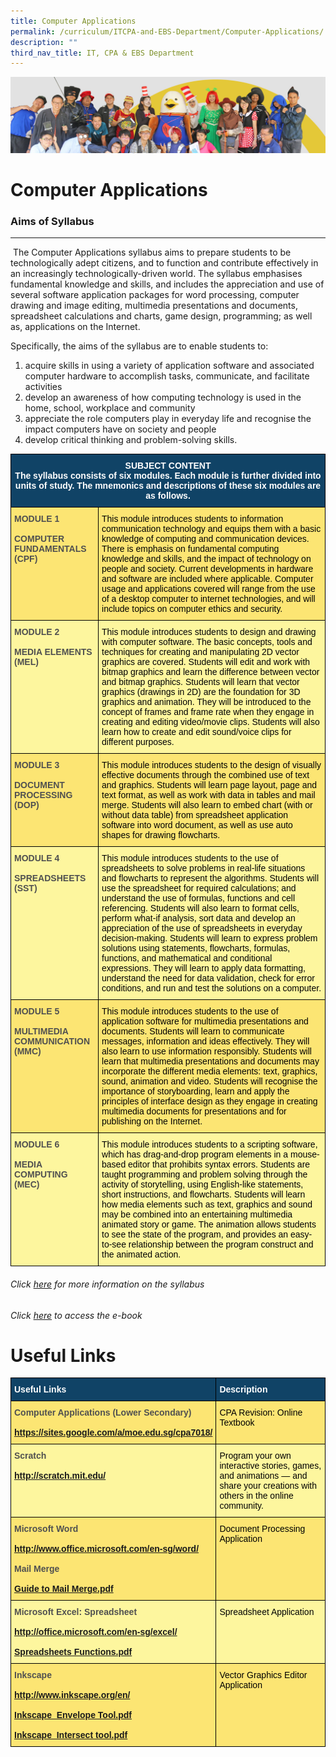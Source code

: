 ```yaml
---
title: Computer Applications
permalink: /curriculum/ITCPA-and-EBS-Department/Computer-Applications/
description: ""
third_nav_title: IT, CPA & EBS Department
---
```


![](/images/curriculum.jpg)

Computer Applications
=====================

### Aims of Syllabus
----------------

 The Computer Applications syllabus aims to prepare students to be technologically adept citizens, and to function and contribute effectively in an increasingly technologically-driven world. The syllabus emphasises fundamental knowledge and skills, and includes the appreciation and use of several software application packages for word processing, computer drawing and image editing, multimedia presentations and documents, spreadsheet calculations and charts, game design, programming; as well as, applications on the Internet.

Specifically, the aims of the syllabus are to enable students to:

1.  acquire skills in using a variety of application software and associated computer hardware to accomplish tasks, communicate, and facilitate activities
2.  develop an awareness of how computing technology is used in the home, school, workplace and community
3.  appreciate the role computers play in everyday life and recognise the impact computers have on society and people
4.  develop critical thinking and problem-solving skills.

  
<style type="text/css">
.tg  {border-collapse:collapse;border-spacing:0;}
.tg td{border-color:black;border-style:solid;border-width:1px;font-family:Arial, sans-serif;font-size:14px;
  overflow:hidden;padding:10px 5px;word-break:normal;}
.tg th{border-color:black;border-style:solid;border-width:1px;font-family:Arial, sans-serif;font-size:14px;
  font-weight:normal;overflow:hidden;padding:10px 5px;word-break:normal;}
.tg .tg-auud{background-color:#FDF69E;color:#505050;text-align:left;vertical-align:top}
.tg .tg-py7v{background-color:#104366;color:#FFF;font-weight:bold;text-align:center;vertical-align:top}
.tg .tg-1z39{background-color:#FCE573;color:#505050;font-weight:bold;text-align:left;vertical-align:top}
.tg .tg-hoi2{background-color:#FCE573;color:#505050;text-align:left;vertical-align:top}
.tg .tg-9jjg{background-color:#FDF69E;color:#505050;font-weight:bold;text-align:left;vertical-align:top}
</style>
<table class="tg">
<thead>
  <tr>
    <th class="tg-py7v" colspan="2">SUBJECT CONTENT<br><span style="color:#FFF">The syllabus consists of six modules. Each module is further divided into units of study. The mnemonics and descriptions of these six modules are as follows.</span></th>
  </tr>
</thead>
<tbody>
  <tr>
    <td class="tg-1z39">MODULE 1<br> <br>COMPUTER FUNDAMENTALS (CPF)</td>
    <td class="tg-hoi2"><span style="color:#000">This module introduces students to information communication technology and equips them with a basic knowledge of computing and communication devices. There is emphasis on fundamental computing knowledge and skills, and the impact of technology on people and society. Current developments in hardware and software are included where applicable. Computer usage and applications covered will range from the use of a desktop computer to internet technologies, and will include topics on computer ethics and security.</span></td>
  </tr>
  <tr>
    <td class="tg-9jjg">MODULE 2<br> <br>MEDIA ELEMENTS (MEL)</td>
    <td class="tg-auud"><span style="color:#000">This module introduces students to design and drawing with computer software. The basic concepts, tools and techniques for creating and manipulating 2D vector graphics are covered. Students will edit and work with bitmap graphics and learn the difference between vector and bitmap graphics. Students will learn that vector graphics (drawings in 2D) are the foundation for 3D graphics and animation. They will be introduced to the concept of frames and frame rate when they engage in creating and editing video/movie clips. Students will also learn how to create and edit sound/voice clips for different purposes.</span></td>
  </tr>
  <tr>
    <td class="tg-1z39">MODULE 3<br> <br>DOCUMENT PROCESSING (DOP)</td>
    <td class="tg-hoi2"><span style="color:#000">This module introduces students to the design of visually effective documents through the combined use of text and graphics. Students will learn page layout, page and text format, as well as work with data in tables and mail merge. Students will also learn to embed chart (with or without data table) from spreadsheet application software into word document, as well as use auto shapes for drawing flowcharts.</span></td>
  </tr>
  <tr>
    <td class="tg-9jjg">MODULE 4<br> <br>SPREADSHEETS (SST)</td>
    <td class="tg-auud"><span style="color:#000">This module introduces students to the use of spreadsheets to solve problems in real-life situations and flowcharts to represent the algorithms. Students will use the spreadsheet for required calculations; and understand the use of formulas, functions and cell referencing. Students will also learn to format cells, perform what-if analysis, sort data and develop an appreciation of the use of spreadsheets in everyday decision-making. Students will learn to express problem solutions using statements, flowcharts, formulas, functions, and mathematical and conditional expressions. They will learn to apply data formatting, understand the need for data validation, check for error conditions, and run and test the solutions on a computer.</span></td>
  </tr>
  <tr>
    <td class="tg-1z39">MODULE 5<br> <br>MULTIMEDIA COMMUNICATION (MMC)</td>
    <td class="tg-hoi2"><span style="color:#000">This module introduces students to the use of application software for multimedia presentations and documents. Students will learn to communicate messages, information and ideas effectively. They will also learn to use information responsibly. Students will learn that multimedia presentations and documents may incorporate the different media elements: text, graphics, sound, animation and video. Students will recognise the importance of storyboarding, learn and apply the principles of interface design as they engage in creating multimedia documents for presentations and for publishing on the Internet.</span></td>
  </tr>
  <tr>
    <td class="tg-9jjg">MODULE 6<br> <br>MEDIA COMPUTING (MEC)</td>
    <td class="tg-auud"><span style="color:#000">This module introduces students to a scripting software, which has drag-and-drop program elements in a mouse-based editor that prohibits syntax errors. Students are taught programming and problem solving through the activity of storytelling, using English-like statements, short instructions, and flowcharts. Students will learn how media elements such as text, graphics and sound may be combined into an entertaining multimedia animated story or game. The animation allows students to see the state of the program, and provides an easy-to-see relationship between the program construct and the animated action.   </span></td>
  </tr>
</tbody>
</table>

###### Click [here](/files/computerapplications.pdf) for more information on the syllabus
###### Click [here](https://sites.google.com/a/moe.edu.sg/cpa7018/home) to access the e-book

Useful Links
============
<style type="text/css">
.tg  {border-collapse:collapse;border-spacing:0;}
.tg td{border-color:black;border-style:solid;border-width:1px;font-family:Arial, sans-serif;font-size:14px;
  overflow:hidden;padding:10px 5px;word-break:normal;}
.tg th{border-color:black;border-style:solid;border-width:1px;font-family:Arial, sans-serif;font-size:14px;
  font-weight:normal;overflow:hidden;padding:10px 5px;word-break:normal;}
.tg .tg-auud{background-color:#FDF69E;color:#505050;text-align:left;vertical-align:top}
.tg .tg-1z39{background-color:#FCE573;color:#505050;font-weight:bold;text-align:left;vertical-align:top}
.tg .tg-un07{background-color:#104366;color:#FFF;font-weight:bold;text-align:left;vertical-align:top}
.tg .tg-hoi2{background-color:#FCE573;color:#505050;text-align:left;vertical-align:top}
.tg .tg-9jjg{background-color:#FDF69E;color:#505050;font-weight:bold;text-align:left;vertical-align:top}
</style>
<table class="tg">
<thead>
  <tr>
    <th class="tg-un07"><span style="color:#FFF">Useful Links</span></th>
    <th class="tg-un07"><span style="color:#FFF">Description</span></th>
  </tr>
</thead>
<tbody>
  <tr>
    <td class="tg-1z39">Computer Applications (Lower Secondary)<br><br><a href="https://sites.google.com/a/moe.edu.sg/cpa7018/" target="_blank" rel="noopener noreferrer">https://sites.google.com/a/moe.edu.sg/cpa7018/</a></td>
    <td class="tg-hoi2"><span style="color:#000">CPA Revision: Online Textbook</span></td>
  </tr>
  <tr>
    <td class="tg-9jjg">Scratch<br><br><a href="https://scratch.mit.edu/" target="_blank" rel="noopener noreferrer">http://scratch.mit.edu/</a></td>
    <td class="tg-auud"><span style="color:#000">Program your own interactive stories, games, and animations — and share your creations with others in the online community.</span></td>
  </tr>
  <tr>
    <td class="tg-1z39">Microsoft Word<br><br><a href="https://www.microsoft.com/en-sg/microsoft-365/word?legRedir=true&CorrelationId=1953ddf8-245f-49b8-a608-3d7d7c9ad57c" target="_blank" rel="noopener noreferrer">http://www.office.microsoft.com/en-sg/word/</a><br><br>Mail Merge<br><br><a href="https://northbrookssec-moe-edu-sg-admin.cwp.sg/qql/slot/u162/Departments/IT-CPA%20n%20EBS/Computer%20Applications/Useful%20Links/Guide%20to%20Mail%20Merge.pdf" target="_blank" rel="noopener noreferrer">Guide to Mail Merge.pdf</a><br></td>
    <td class="tg-hoi2"><span style="color:#000">Document Processing Application</span></td>
  </tr>
  <tr>
    <td class="tg-9jjg">Microsoft Excel: Spreadsheet<br><br><a href="https://www.microsoft.com/en-sg/microsoft-365/excel?legRedir=true&CorrelationId=66cc3192-c078-4584-9cdc-faf6a3a6f1ae" target="_blank" rel="noopener noreferrer">http://office.microsoft.com/en-sg/excel/</a><br><br><a href="https://northbrookssec-moe-edu-sg-admin.cwp.sg/qql/slot/u162/Departments/IT-CPA%20n%20EBS/Computer%20Applications/Useful%20Links/Spreadsheet%20Functions.pdf" target="_blank" rel="noopener noreferrer">Spreadsheets Functions.pdf</a><br></td>
    <td class="tg-auud"><span style="color:#000">Spreadsheet Application</span></td>
  </tr>
  <tr>
    <td class="tg-1z39">Inkscape<br><br><a href="https://inkscape.org/" target="_blank" rel="noopener noreferrer">http://www.inkscape.org/en/</a><br><br><a href="https://northbrookssec-moe-edu-sg-admin.cwp.sg/qql/slot/u162/Departments/IT-CPA%20n%20EBS/Computer%20Applications/Useful%20Links/Inkscape_Envelope%20Tool.pdf" target="_blank" rel="noopener noreferrer">Inkscape_Envelope Tool.pdf</a><br><br><a href="https://northbrookssec-moe-edu-sg-admin.cwp.sg/qql/slot/u162/Departments/IT-CPA%20n%20EBS/Computer%20Applications/Useful%20Links/Inkscape_Intersect%20tool.pdf" target="_blank" rel="noopener noreferrer">Inkscape_Intersect tool.pdf</a><br></td>
    <td class="tg-hoi2"><span style="color:#000">Vector Graphics Editor Application</span></td>
  </tr>
</tbody>
</table>